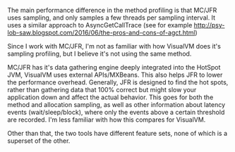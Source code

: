 The main performance difference in the method profiling is that MC/JFR uses sampling, and only samples a few threads per sampling interval. It uses a similar approach to AsyncGetCallTrace (see for example http://psy-lob-saw.blogspot.com/2016/06/the-pros-and-cons-of-agct.html)

Since I work with MC/JFR, I'm not as familiar with how VisualVM does it's sampling profiling, but I believe it's not using the same method.

MC/JFR has it's data gathering engine deeply integrated into the HotSpot JVM, VisualVM uses external APIs/MXBeans. This also helps JFR to lower the performance overhead. Generally, JFR is designed to find the hot spots, rather than gathering data that 100% correct but might slow your application down and affect the actual behavior. This goes for both the method and allocation sampling, as well as other information about latency events (wait/sleep/block), where only the events above a certain threshold are recorded. I'm less familiar with how this compares for VisualVM.

Other than that, the two tools have different feature sets, none of which is a superset of the other.
